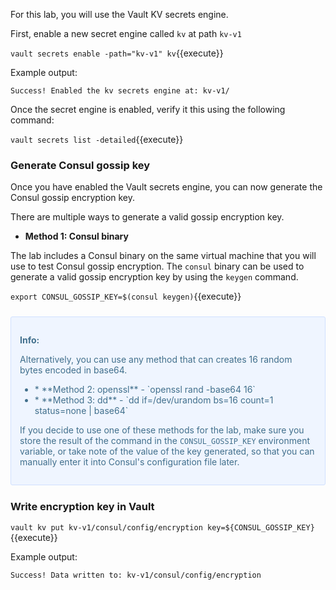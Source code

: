 For this lab, you will use the Vault KV secrets engine.

First, enable a new secret engine called `kv` at path `kv-v1`

`vault secrets enable -path="kv-v1" kv`{{execute}}

Example output:

```
Success! Enabled the kv secrets engine at: kv-v1/
```

Once the secret engine is enabled, verify it this using
the following command:

`vault secrets list -detailed`{{execute}}

### Generate Consul gossip key

Once you have enabled the Vault secrets engine, you can now
generate the Consul gossip encryption key.

There are multiple ways to generate a valid gossip encryption key.

* **Method 1: Consul binary**

The lab includes a Consul binary on the same virtual machine that
you will use to test Consul gossip encryption. The `consul` binary
can be used to generate a valid gossip encryption key by using the
`keygen` command.

`export CONSUL_GOSSIP_KEY=$(consul keygen)`{{execute}}

<div style="background-color:#eff5ff; color:#416f8c; border:1px solid #d0e0ff; padding:1em; border-radius:3px; margin:24px 0;">
  <p><strong>Info: </strong>

Alternatively, you can use any method that can creates 16 random bytes
encoded in base64.
<br/>

<ul>
<li>
* **Method 2: openssl** - `openssl rand -base64 16`
</li>
<li>
* **Method 3: dd** - `dd if=/dev/urandom bs=16 count=1 status=none | base64`
</li>
</ul>

If you decide to use one of these methods for the lab, make sure you
store the result of the command in the `CONSUL_GOSSIP_KEY` environment variable,
or take note of the value of the key generated, so that you can manually
enter it into Consul's configuration file later.

</p></div>

### Write encryption key in Vault

`vault kv put kv-v1/consul/config/encryption key=${CONSUL_GOSSIP_KEY}`{{execute}}

Example output:
```
Success! Data written to: kv-v1/consul/config/encryption
```
